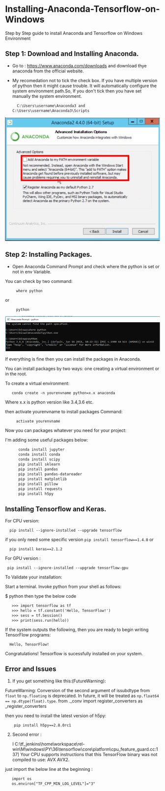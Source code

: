 # Installing-Anaconda-Tensorflow-on-Windows
Step by Step guide to install Anaconda and Tensorflow on Windows Environment


## Step 1: Download and Installing Anaconda.

  * Go to : https://www.anaconda.com/downloads and download thye anaconda from the official website.

  * My recomedation not to tick the check box. If you have multiple version of python then it might cause trouble.
    It will automatically configure the system environment path.So, If you don't tick then you have set manually the system environment.

    ```
      C:\Users\username\Anaconda3 and C:\Users\username\Anaconda3\Scripts
    ``` 
  
  ![Screenshot](Capture1.PNG)


## Step 2: Installing Packages.

* Open Anaconda Command Prompt and check where the python is set or not in env Variable.

You can check by two command:

   ```
        where python
   ```
or
   ```
        python
   ```
![Screenshot](Capture.PNG)

If everything is fine then you can install the packages in Anaconda.

You can install packages by two ways: one creating a virtual environment or in the root.

To create a virtual environment: 
  ```
     conda create -n yourenvname python=x.x anaconda
  ```
Where x.x is python version like 3.4,3.6 etc.

then activate yourenvname to install packages
Command: 

 ```
      activate yourenvname
  ```
Now you can packages whatever you need for your project:

I'm adding some useful packages below:

  ```   
        conda install jupyter
        conda install conda 
        conda install scipy
        pip install sklearn
        pip install pandas
        pip install pandas-datareader
        pip install matplotlib
        pip install pillow
        pip install requests
        pip install h5py
   ```
## Installing Tensorflow and Keras.

For CPU version:

   ```
     pip install --ignore-installed --upgrade tensorflow
   ```
   if you only need some specific version
    ```
       pip install tensorflow==1.4.0
    ```
     or  
   ```
     pip install keras==2.1.2
   ```

For GPU version :

     pip install --ignore-installed --upgrade tensorflow-gpu 

To Validate your installation:

Start a terminal.
Invoke python from your shell as follows:

$ python
then type the below code
```
   >>> import tensorflow as tf
   >>> hello = tf.constant('Hello, TensorFlow!')
   >>> sess = tf.Session()
   >>> print(sess.run(hello))
 ```
If the system outputs the following, then you are ready to begin writing TensorFlow programs:
 ```
   Hello, TensorFlow!
 ```
Congratulations! Tensorflow is sucessfully installed on your system.

## Error and Issues

1. If you get something like this:(FutureWarning):

  FutureWarning: Conversion of the second argument of issubdtype from `float` to `np.floating` is deprecated. In future, it will be       treated as `np.float64 == np.dtype(float).type`. from ._conv import register_converters as _register_converters 

then you need to install the latest version of h5py:

 ```
     pip install h5py==2.8.0rc1
 ```

2. Second error : 

    I C:\tf_jenkins\home\workspace\rel-win\M\windows\PY\36\tensorflow\core\platform\cpu_feature_guard.cc:137] Your CPU supports             instructions that this TensorFlow binary was not compiled to use: AVX AVX2.

 just import the below line at the beginning :
 
 ```
    import os
    os.environ["TF_CPP_MIN_LOG_LEVEL"]="3"

```





